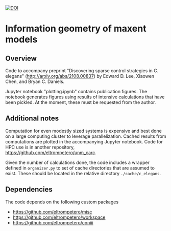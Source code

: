 [![DOI](https://zenodo.org/badge/395367093.svg)](https://zenodo.org/badge/latestdoi/395367093)

# Information geometry of maxent models

## Overview
Code to accompany preprint "Discovering sparse control strategies in C. elegans" 
(<http://arxiv.org/abs/2108.00837>) by Edward D. Lee, Xiaowen Chen, and Bryan C. Daniels.

Jupyter notebook "plotting.ipynb" contains publication figures. The notebook generates
figures using results of intensive calculations that have been pickled. At the moment, 
these must be requested from the author.


## Additional notes
Computation for even modestly sized systems is expensive and best done on a large
computing cluster to leverage parallelization. Cached results from computations are
plotted in the accompanying Jupyter notebook. Code for HPC use is in another repository,
https://github.com/eltrompetero/unm_carc.

Given the number of calculations done, the code includes a wrapper defined in
`organizer.py` to set of cache directories that are assumed to exist. These should be
located in the relative directory `./cache/c_elegans`.


## Dependencies
The code depends on the following custom packages
- https://github.com/eltrompetero/misc
- https://github.com/eltrompetero/workspace
- https://github.com/eltrompetero/coniii
